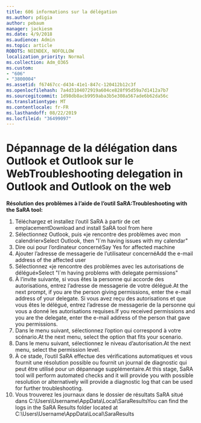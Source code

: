 ```yaml
---
title: 606 informations sur la délégation
ms.author: pdigia
author: pebaum
manager: jackiesm
ms.date: 4/9/2018
ms.audience: Admin
ms.topic: article
ROBOTS: NOINDEX, NOFOLLOW
localization_priority: Normal
ms.collection: Adm_O365
ms.custom:
- "606"
- "3800004"
ms.assetid: f67467cc-d434-41e1-847c-120412b12c3f
ms.openlocfilehash: 7a4d3104072919a604ce828f95d59a7d1412a7b7
ms.sourcegitcommit: 1d98db8acb9959aba3b5e308a567ade6b62da56c
ms.translationtype: MT
ms.contentlocale: fr-FR
ms.lasthandoff: 08/22/2019
ms.locfileid: "36499097"
---
```

# <a name="troubleshooting-delegation-in-outlook-and-outlook-on-the-web"></a><span data-ttu-id="84f99-102">Dépannage de la délégation dans Outlook et Outlook sur le Web</span><span class="sxs-lookup"><span data-stu-id="84f99-102">Troubleshooting delegation in Outlook and Outlook on the web</span></span>

<span data-ttu-id="84f99-103">**Résolution des problèmes à l’aide de l’outil SaRA:**</span><span class="sxs-lookup"><span data-stu-id="84f99-103">**Troubleshooting with the SaRA tool:**</span></span>

1. <span data-ttu-id="84f99-104">Téléchargez et installez l’outil SaRA à partir de cet emplacement</span><span class="sxs-lookup"><span data-stu-id="84f99-104">Download and install SaRA tool from here</span></span>
1. <span data-ttu-id="84f99-105">Sélectionnez Outlook, puis «je rencontre des problèmes avec mon calendrier»</span><span class="sxs-lookup"><span data-stu-id="84f99-105">Select Outlook, then "I\`m having issues with my calendar"</span></span>
1. <span data-ttu-id="84f99-106">Dire oui pour l’ordinateur concerné</span><span class="sxs-lookup"><span data-stu-id="84f99-106">Say Yes for affected machine</span></span>
1. <span data-ttu-id="84f99-107">Ajouter l’adresse de messagerie de l’utilisateur concerné</span><span class="sxs-lookup"><span data-stu-id="84f99-107">Add the e-mail address of the affected user</span></span>
1. <span data-ttu-id="84f99-108">Sélectionnez «je rencontre des problèmes avec les autorisations de délégué»</span><span class="sxs-lookup"><span data-stu-id="84f99-108">Select "I\`m having problems with delegate permissions"</span></span>
1. <span data-ttu-id="84f99-109">À l’invite suivante, si vous êtes la personne qui accorde des autorisations, entrez l’adresse de messagerie de votre délégué.</span><span class="sxs-lookup"><span data-stu-id="84f99-109">At the next prompt, if you are the person giving permissions, enter the e-mail address of your delegate.</span></span> <span data-ttu-id="84f99-110">Si vous avez reçu des autorisations et que vous êtes le délégué, entrez l’adresse de messagerie de la personne qui vous a donné les autorisations requises.</span><span class="sxs-lookup"><span data-stu-id="84f99-110">If you received permissions and you are the delegate, enter the e-mail address of the person that gave you permissions.</span></span>
1. <span data-ttu-id="84f99-111">Dans le menu suivant, sélectionnez l’option qui correspond à votre scénario.</span><span class="sxs-lookup"><span data-stu-id="84f99-111">At the next menu, select the option that fits your scenario.</span></span>
1. <span data-ttu-id="84f99-112">Dans le menu suivant, sélectionnez le niveau d’autorisation.</span><span class="sxs-lookup"><span data-stu-id="84f99-112">At the next menu, select the permission level.</span></span>
1. <span data-ttu-id="84f99-113">À ce stade, l’outil SaRA effectue des vérifications automatiques et vous fournit une résolution possible ou fournit un journal de diagnostic qui peut être utilisé pour un dépannage supplémentaire.</span><span class="sxs-lookup"><span data-stu-id="84f99-113">At this stage, SaRA tool will perform automated checks and it will provide you with possible resolution or alternatively will provide a diagnostic log that can be used for further troubleshooting.</span></span>
1. <span data-ttu-id="84f99-114">Vous trouverez les journaux dans le dossier de résultats SaRA situé dans C:\Users\Username\AppData\Local\SaraResults</span><span class="sxs-lookup"><span data-stu-id="84f99-114">You can find the logs in the SaRA Results folder located at C:\Users\Username\AppData\Local\SaraResults</span></span>
